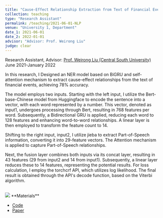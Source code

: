```yaml
---
title: "Cause-Effect Relationship Extraction from Text of Financial Events"
collection: teaching
type: "Research Assistant"
permalink: /teaching/2021-06-01-NLP
venue: "University 1, Department"
date_1: 2021-06-01
date_2: 2022-01-01
advisor: "Advisor: Prof. Weirong Liu"
judge: clear
---
```

<p>Research Assistant, Advisor: <a href="https://faculty.csu.edu.cn/liuweirong/en/index.htm">Prof. Weirong Liu (Central South University)</a> <br> June 2021-January 2022</p>
In this research, I Designed an NER model based on BiGRU and self-attention mechanism to extract cause-effect relationships from the text of financial events, achieving 78% accuracy.

The model employs two inputs. Starting with the left input, I utilize the Bert-base-Chinese model from Huggingface to encode the sentence into a vector, with each word represented by a number. This vector, denoted as input1, undergoes processing through Bert, resulting in 768 features per word. Subsequently, a Bidirectional GRU is applied, reducing each word to 128 features and enhancing word-to-word relationships. A linear layer is then employed to transform the feature count to 14.

Shifting to the right input, input2, I utilize jieba to extract Part-of-Speech information, converting it into 29-feature vectors. The Attention mechanism is applied to capture Part-of-Speech relationships.

Next, the fusion layer combines both inputs via its concat layer, resulting in 43 features (29 from input2 and 14 from input1). Subsequently, a linear layer reduces these to 14 features, representing the potential results. For loss calculation, I employ the torchcrf API, which utilizes log likelihood. The final result is obtained through the API's decode function, based on the Viterbi algorithm.

<br>
<img src='/images/NLP-arch-new.jpg'>
**Materials**
<ul>
<li><a href="https://github.com/JhengLu/Cause-Effect-Relation-Extraction-from-Text-of-Financial-Events">Code</a></li>
<li><a href="https://iopscience.iop.org/article/10.1088/1742-6596/2171/1/012001/meta">Paper</a></li>
</ul>
